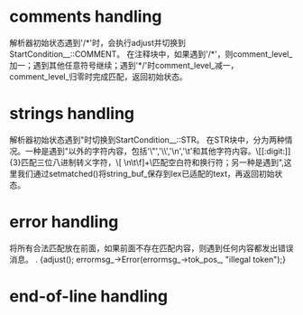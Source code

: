 # comments handling
解析器初始状态遇到'/&ast;'时，会执行adjust并切换到StartCondition__::COMMENT。
在注释块中，如果遇到'/&ast;'，则comment_level_加一；遇到其他任意符号继续；遇到'&ast;/'时comment_level_减一，comment_level_归零时完成匹配，返回初始状态。
# strings handling
解析器初始状态遇到"时切换到StartCondition__::STR。
在STR块中，分为两种情况。一种是遇到"以外的字符内容，包括'\\\"','\\\\','\\n','\t'和其他字符内容。\\[[:digit:]]{3}匹配三位八进制转义字符，\\[ \n\t\f]+\\匹配空白符和换行符；另一种是遇到",这里我们通过setmatched()将string_buf_保存到lex已适配的text，再返回初始状态。
# error handling
将所有合法匹配放在前面，如果前面不存在匹配内容，则遇到任何内容都发出错误消息。
. {adjust(); errormsg_->Error(errormsg_->tok_pos_, "illegal token");}
# end-of-line handling
